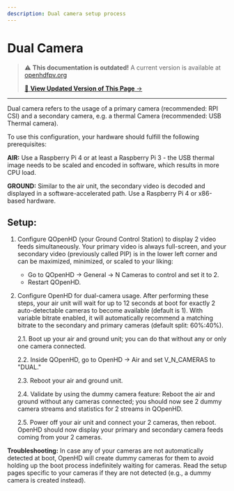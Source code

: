 ```yaml
---
description: Dual camera setup process
---
```


# Dual Camera

<!-- LEGACY DOCUMENTATION NOTICE -->
> ⚠️ **This documentation is outdated!** A current version is available at [openhdfpv.org](https://openhdfpv.org)
> 
> [📖 **View Updated Version of This Page** →](https://openhdfpv.org)

---


Dual camera refers to the usage of a primary camera (recommended: RPI CSI) and a secondary camera, e.g. a thermal Camera (recommended: USB Thermal camera).

To use this configuration, your hardware should fulfill the following prerequisites:

**AIR:** Use a Raspberry Pi 4 or at least a Raspberry Pi 3 - the USB thermal image needs to be scaled and encoded in software, which results in more CPU load.

**GROUND:** Similar to the air unit, the secondary video is decoded and displayed in a software-accelerated path. Use a Raspberry Pi 4 or x86-based hardware.

## Setup:

1. Configure QOpenHD (your Ground Control Station) to display 2 video feeds simultaneously. Your primary video is always full-screen, and your secondary video (previously called PIP) is in the lower left corner and can be maximized, minimized, or scaled to your liking:

   - Go to QOpenHD -> General -> N Cameras to control and set it to 2.
   - Restart QOpenHD.

2. Configure OpenHD for dual-camera usage. After performing these steps, your air unit will wait for up to 12 seconds at boot for exactly 2 auto-detectable cameras to become available (default is 1). With variable bitrate enabled, it will automatically recommend a matching bitrate to the secondary and primary cameras (default split: 60%:40%).

   2.1. Boot up your air and ground unit; you can do that without any or only one camera connected.
   
   2.2. Inside QOpenHD, go to OpenHD -> Air and set V_N_CAMERAS to "DUAL."
   
   2.3. Reboot your air and ground unit.
   
   2.4. Validate by using the dummy camera feature: Reboot the air and ground without any cameras connected; you should now see 2 dummy camera streams and statistics for 2 streams in QOpenHD.
   
   2.5. Power off your air unit and connect your 2 cameras, then reboot. OpenHD should now display your primary and secondary camera feeds coming from your 2 cameras.

**Troubleshooting:** In case any of your cameras are not automatically detected at boot, OpenHD will create dummy cameras for them to avoid holding up the boot process indefinitely waiting for cameras. Read the setup pages specific to your cameras if they are not detected (e.g., a dummy camera is created instead).
